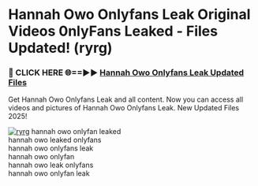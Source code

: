 # Hannah Owo Onlyfans Leak Original Videos 0nlyFans Leaked - Files Updated! (ryrg)

<h3>🔴 CLICK HERE 🌐==►► <a href="https://tinyurl.com/2jnfzry5" rel="nofollow">Hannah Owo Onlyfans Leak Updated Files</a></h3>

Get Hannah Owo Onlyfans Leak and all content. Now you can access all videos and pictures of Hannah Owo Onlyfans Leak. New Updated Files 2025!

[![ryrg](https://i.imgur.com/GyGTBgg.gif)](https://tinyurl.com/2jnfzry5)
hannah owo onlyfan leaked<br>
hannah owo leaked onlyfans<br>
hannah owo onlyfans leak<br>
hannah owo onlyfan<br>
hannah owo leak onlyfans<br>
hannah owo onlyfan leak